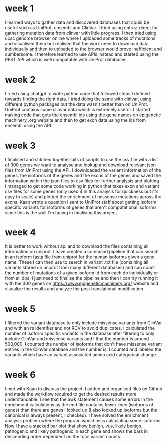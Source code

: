 # week 1
I learned ways to gather data and discovered databases that could be useful such as UniProt, ensembl and ClinVar. I tried using entrez-direct for gathering mutation data from clinvar with little progress.
I then tried using ucsc genome browser online where I uploaded some tracks of mutations and visualised them but realised that the work need to download data individually
and then to uploaded to the browser would prove inefficient and cumbersome. I therefore learned to use APIs instead and started using the REST API which is well compatable
with UniProt databases.
# week 2
I tried using chatgpt to write python code that followed steps I defined towards finding the right data. I tried doing the same with clinvar, using different python packages
but the data wasn't better than on UniProt. UniProt contains some clinvar data which is extremely useful.
I started making code that gets the ensembl ids using the gene names on epigenetic machinery .org website and then to get exon data using the ids from ensembl using the API.
# week 3
I finalised and stitched together bits of scripts to use the csv file with a list of 300 genes we want to analyse and lookup and download relevant json files from UniProt using the API.
I downloaded the variant information of the genes, the isoforms of the genes and the exons of the genes and saved the information within the json files to csv files for further analysis and plotting.
I managed to get some code working in python that takes exon and variant csv files for some genes (only used 4 in this analysis for quickness but it's easy to scale) and plotted the enrichment of missense
mutations across the exons.
Kaan wrote a question I sent to UniProt staff about getting isoform specific variants for isoforms of genes that aren't computational isoforms since this is the wall I'm facing in finalising this project.
# week 4
It is better to work without api and to download the files containing all information on uniprot.
I have created a command pipeline that can search in an isoform fasta file from uniprot for the human isoforms given a gene name.
These I can then use to search in variant .txt file (containing all variants stored on uniprot from many different databases) and can count the number of mutations of a given isoform id from each db individually or from all dbs.
I just need to finalise the pipeline and then I can try running it with the 300 genes on https://www.epigeneticmachinery.org/ website and visualize the results and analyze the post translational modification.
# week 5
I filtered the variant database to only include missense variants from ClinVar and with an rs identifier and not RCV to avoid duplicates.
I calculated the number of isoform specific variants in the database after filtering to only include ClinVar and missense variants and I that the number is around 500,000.
I counted the number of isoforms that don't have missense variant entries in the ClinVar database and the number is:
I counted and labeled the variants which have an variant associated amino acid categorical change.

# week 6
I met with Kaan to discuss the project. I added and organised files on Github and made the workflow required to get the desired results more understandable.
I see that the awk statement causes some errors in the enrichment calculations as the end file contains fewer lines (isoforms of genes) than there are genes I looked up (I also looked up isoforms but the canonical is always present, I checked).
I have solved the enrichment analysis problem where the program would miss calculating some isoforms. Now I have a stacked bar plot that show benign, vus, likely benign, pathogenic and likely pathogenic in each gene and shows the bars in descending order dependent on the total variant counts.
